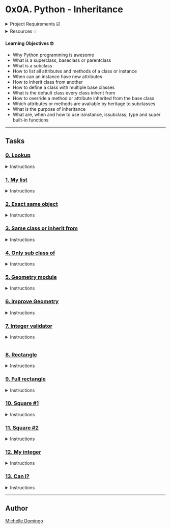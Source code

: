 # 0x0A. Python - Inheritance

<details><summary>Project Requirements ☑️</summary>

* Allowed editors: vi, vim, emacs
* All your files will be compiled on Ubuntu 14.04 LTS
* Your programs and functions will be compiled with gcc 4.8.4 using the flags -Wall -Werror -Wextra and -pedantic
* All your files should end with a new line
* A README.md file, at the root of the folder of the project is mandatory
* Your code should use the Betty style. It will be checked using betty-style.pl and betty-doc.pl
* You are not allowed to use global variables
* No more than 5 functions per file
* You are not allowed to use the standard library. Any use of functions like printf, puts, etc… is forbidden
* You are allowed to use _putchar
* You don’t have to push _putchar.c, we will use our file. If you do it won’t be taken into account
* In the following examples, the main.c files are shown as examples. You can use them to test your functions, but you don’t have to push them to your repo (if you do we won’t take them into account). We will use our own main.c files at compilation. Our main.c files might be different from the one shown in the examples
* The prototypes of all your functions and the prototype of the function _putchar should be included in your header file called holberton.h
* Don’t forget to push your header file
</details>

<details><summary>Resources 💡</summary>
...
</details>

#### Learning Objectives 🤓

* Why Python programming is awesome
* What is a superclass, baseclass or parentclass
* What is a subclass
* How to list all attributes and methods of a class or instance
* When can an instance have new attributes
* How to inherit class from another
* How to define a class with multiple base classes 
* What is the default class every class inherit from
* How to override a method or attribute inherited from the base class
* Which attributes or methods are available by heritage to subclasses
* What is the purpose of inheritance
* What are, when and how to use isinstance, issubclass, type and super built-in functions

---
## Tasks

### [0. Lookup](./0-lookup.py)
<details><summary>Instructions</summary><br>

* Write a function that returns the list of available attributes and methods of an object:
```

```
</details>

### [1. My list](./1-my_list.py)
<details><summary>Instructions</summary><br>

* Write a class MyList that inherits from list:
```

```
</details>

### [2. Exact same object](./2-is_same_class.py)
<details><summary>Instructions</summary><br>

* Write a function that returns True if the object is exactly an instance of the specified class ; otherwise False.
```

```
</details>

### [3. Same class or inherit from](./3-is_kind_of_class.py)
<details><summary>Instructions</summary><br>

* Write a function that returns True if the object is an instance of, or if the object is an instance of a class that inherited from, the specified class ; otherwise False.
```

```
</details>

### [4. Only sub class of](./4-inherits_from.py)
<details><summary>Instructions</summary><br>

* Write a function that returns True if the object is an instance of a class that inherited (directly or indirectly) from the specified class ; otherwise False.
```

```
</details>

### [5. Geometry module](./5-base_geometry.py)
<details><summary>Instructions</summary><br>

* Write an empty class BaseGeometry.
```

```
</details>

### [6. Improve Geometry](./6-base_geometry.py)
<details><summary>Instructions</summary><br>

* Write a class BaseGeometry (based on 5-base_geometry.py).
```

```
</details>

### [7. Integer validator](./7-base_geometry.py)
<details><summary>Instructions</summary><br>

* Write a class BaseGeometry (based on 6-b</details>
```

```
</details>

### [8. Rectangle](./8-rectangle.py)
<details><summary>Instructions</summary><br>

* Write a class Rectangle that inherits from BaseGeometry (7-base_geometry.py).
```

```
</details>

### [9. Full rectangle](./9-rectangle.py)
<details><summary>Instructions</summary><br>

* Write a class Rectangle that inherits from BaseGeometry (7-base_geometry.py).
(task based on 8-rectangle.py)
```

```
</details>

### [10. Square #1](./10-square.py)
<details><summary>Instructions</summary><br>

* Write a class Square that inherits from Rectangle (9-rectangle.py):
```

```
</details>

### [11. Square #2](./11-square.py)
<details><summary>Instructions</summary><br>

* Write a class Square that inherits from Rectangle (9-rectangle.py).
(task based on 10-square.py).
```

```
</details>

### [12. My integer](./100-my_int.py)
<details><summary>Instructions</summary><br>

* Write a class MyInt that inherits from int:
```

```
</details>

### [13. Can I?](./101-add_attribute.py)
<details><summary>Instructions</summary><br>

* Write a function that adds a new attribute to an object if it’s possible:
```

```
</details>

---

## Author
[Michelle Domingo](https://github.com/michedomingo)
